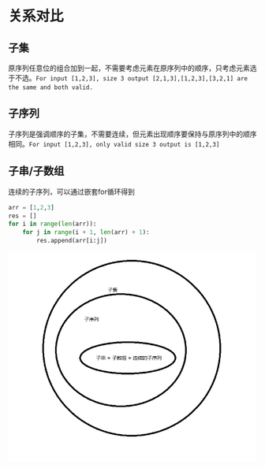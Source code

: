 # 关系对比

## 子集

原序列任意位的组合加到一起，不需要考虑元素在原序列中的顺序，只考虑元素选于不选。`For input [1,2,3], size 3 output [2,1,3],[1,2,3],[3,2,1] are the same and both valid.`

## 子序列

子序列是强调顺序的子集，不需要连续，但元素出现顺序要保持与原序列中的顺序相同。`For input [1,2,3], only valid size 3 output is [1,2,3]`

## 子串/子数组

连续的子序列，可以通过嵌套for循环得到

```python
arr = [1,2,3]
res = []
for i in range(len(arr)):
    for j in range(i + 1, len(arr) + 1):
        res.append(arr[i:j])
```

![alt](../../assets/subsets-subsequence-substring-subarray-relationship-diagram.png)
